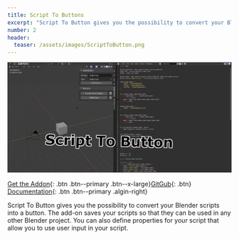 ```yaml
---
title: Script To Buttons
excerpt: "Script To Button gives you the possibility to convert your Blender scripts into a button."
number: 2
header:
  teaser: /assets/images/ScriptToButton.png
---
```


[![Script To Buttons](/assets/images/ScriptToButton.png)](https://github.com/RivinHD/ScriptToButton)

[Get the Addon](https://github.com/RivinHD/ScriptToButton/releases/latest){: .btn .btn--primary .btn--x-large}[GitGub](https://github.com/RivinHD/ScriptToButton){: .btn} [Documentation](https://github.com/RivinHD/ScriptToButton/wiki){: .btn .btn--primary .algin-right}

Script To Button gives you the possibility to convert your Blender scripts into a button. The add-on saves your scripts so that they can be used in any other Blender project. You can also define properties for your script that allow you to use user input in your script.
